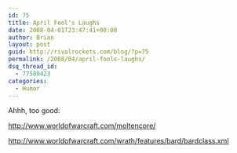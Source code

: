 ```yaml
---
id: 75
title: April Fool's Laughs
date: 2008-04-01T23:47:41+00:00
author: Brian
layout: post
guid: http://rivalrockets.com/blog/?p=75
permalink: /2008/04/april-fools-laughs/
dsq_thread_id:
  - 77580423
categories:
  - Humor
---
```

Ahhh, too good:

<http://www.worldofwarcraft.com/moltencore/>

<http://www.worldofwarcraft.com/wrath/features/bard/bardclass.xml>